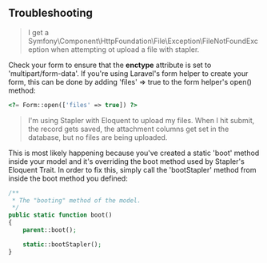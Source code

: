 ## Troubleshooting
> I get a Symfony\Component\HttpFoundation\File\Exception\FileNotFoundException when attempting ot upload a file with stapler.

Check your form to ensure that the **enctype** attribute is set to 'multipart/form-data'.  If you're using Laravel's form helper to create your form, this can be done by adding 'files' => true to the form helper's open() method:

```php
<?= Form::open(['files' => true]) ?>
```

> I'm using Stapler with Eloquent to upload my files.  When I hit submit, the record gets saved, the attachment columns get set in the database, but no files are being uploaded.

This is most likely happening because you've created a static 'boot' method inside your model and it's overriding the boot method used by Stapler's Eloquent Trait.  In order to fix this, simply call the 'bootStapler' method from inside the boot method you defined:
```php
/**
 * The "booting" method of the model.
 */
public static function boot()
{
    parent::boot();

    static::bootStapler();
}
```